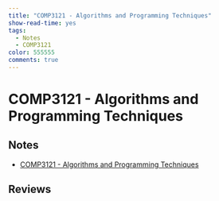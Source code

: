 ```yaml
---
title: "COMP3121 - Algorithms and Programming Techniques"
show-read-time: yes
tags:
  - Notes
  - COMP3121
color: 555555
comments: true
---
```


# COMP3121 - Algorithms and Programming Techniques

## Notes
-   <a href="https://pepper-field-528.notion.site/COMP3121-Algorithms-and-Programming-Techniques-dc1709f7f6a646f899dca14ede023947">COMP3121 - Algorithms and Programming Techniques</a>

## Reviews